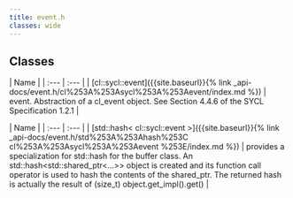 ```yaml
---
title: event.h
classes: wide
---
```

## Classes

  | Name |
| :--- | :--- |
| [cl::sycl::event]({{site.baseurl}}{% link _api-docs/event.h/cl%253A%253Asycl%253A%253Aevent/index.md %}) | event. Abstraction of a cl_event object. See Section 4.4.6 of the SYCL Specification 1.2.1  |


  | Name |
| :--- | :--- |
| [std::hash< cl::sycl::event >]({{site.baseurl}}{% link _api-docs/event.h/std%253A%253Ahash%253C cl%253A%253Asycl%253A%253Aevent %253E/index.md %}) | provides a specialization for std::hash for the buffer class. An std::hash<std::shared_ptr<...>> object is created and its function call operator is used to hash the contents of the shared_ptr. The returned hash is actually the result of (size_t) object.get_impl().get()  |

